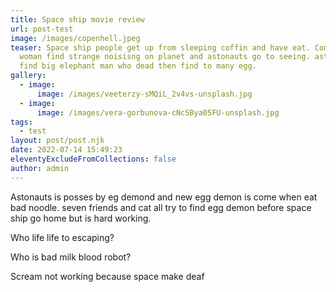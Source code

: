 ```yaml
---
title: Space ship movie review
url: post-test
image: /images/copenhell.jpeg
teaser: Space ship people get up from sleeping coffin and have eat. Computer
  woman find strange noisisng on planet and astonauts go to seeing. astonauts
  find big elephant man who dead then find to many egg.
gallery:
  - image:
      image: /images/veeterzy-sMQiL_2v4vs-unsplash.jpg
  - image:
      image: /images/vera-gorbunova-cNcSBya05FU-unsplash.jpg
tags:
  - test
layout: post/post.njk
date: 2022-07-14 15:49:23
eleventyExcludeFromCollections: false
author: admin
---
```


Astonauts is posses by eg demond and new egg demon is come when eat bad noodle. seven friends and cat all try to find egg demon before space ship go home but is hard working.

Who life life to escaping?

Who is bad milk blood robot?

Scream not working because space make deaf
